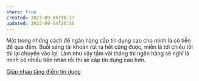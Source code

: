 ```yaml
---
share: true
created: 2023-09-05T16:17
updated: 2025-09-14T20:50
---
```

Một trong những cách để ngân hàng cấp tín dụng cao cho mình là có tiền để qua đêm. Buổi sáng tài khoản rút ra hết cũng được, miễn là tới chiều tối thì lại chuyển vào lại. Làm như vậy tầm vài tháng thì ngân hàng sẽ nghĩ là mình có nhiều tiền nhàn rỗi thì sẽ cấp tín dụng cao hơn.

[Giúp nhau tăng điểm tín dụng](../../../../../%F0%9F%93%90D%E1%BB%B1%20%C3%A1n/Gi%C3%BAp%20nhau%20tho%C3%A1t%20n%E1%BB%A3/C%C3%B4ng%20vi%E1%BB%87c/Gi%C3%BAp%20nhau%20t%C4%83ng%20%C4%91i%E1%BB%83m%20t%C3%ADn%20d%E1%BB%A5ng.md)
